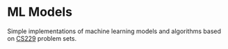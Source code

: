 # ML Models
Simple implementations of machine learning models and algorithms based on [CS229](http://cs229.stanford.edu/syllabus.html) problem sets.
